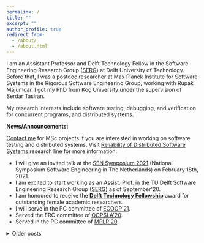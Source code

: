 ```yaml
---
permalink: /
title: ""
excerpt: ""
author_profile: true
redirect_from: 
  - /about/
  - /about.html
---
```


I am an Assistant Professor and Delft Technology Fellow in the Software Engineering Research Group ([SERG](https://se.ewi.tudelft.nl/)) at Delft University of Technology. Before that, I was a postdoc researcher at Max Planck Institute for Software Systems in the Rigorous Software Engineering Group, working with Rupak Majumdar. I got my PhD from Koç University under the supervision of Serdar Tasiran.

My research interests include software testing, debugging, and verification for concurrent programs, and distributed systems.


**News/Announcements:**

[Contact me](mailto:b.ozkan@tudelft.nl) for MSc projects if you are interested in working on software testing and distributed systems. Visit [Reliability of Distributed Software Systems
](https://se.ewi.tudelft.nl/research-lines/reliability-distributed/) research line for more information.

* I will give an invited talk at the [SEN Symposium 2021](http://www.sen-symposium.nl) (National Symposium Software Engineering in The Netherlands) on February 18th, 2021.
* I am excited to start working as an Assist. Prof. in the TU Delft Software Engineering Research Group ([SERG](https://se.ewi.tudelft.nl/)) as of 
September'20.
* I am honoured to receive the [**Delft Technology Fellowship**](https://www.tudelft.nl/over-tu-delft/werken-bij-tu-delft/campagnes/delft-technology-fellowship/) award for outstanding female academic researchers.
* I will serve in the PC committee of [ECOOP'21](https://2021.ecoop.org/).
* Served the ERC committee of [OOPSLA'20](https://2020.splashcon.org/track/splash-2020-oopsla).
* Served in the PC committee of [MPLR'20](https://mplr2020.cs.manchester.ac.uk/).

<details><summary>Older posts</summary>

* Presented "Trace aware testing of distributed systems" at [OOPSLA'19](https://conf.researchr.org/track/splash-2019/splash-2019-oopsla) in Athens.

* Invited talk at Verification of Distributed Systems [VDS'19](http://goto.ucsd.edu/~gleissen/vds-test/) workshop.

* Served in the AEC committee of ECOOP'19.

* Served in the PC committee of CAV'19.

</details>
